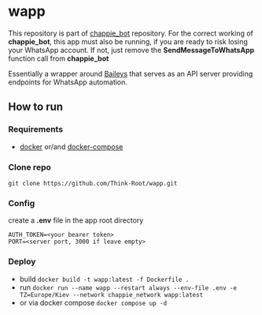 # wapp

This repository is part of [chappie_bot](https://github.com/Think-Root/chappie_bot) repository. For the correct working of **chappie_bot**, this app must also be running, if you are ready to risk losing your WhatsApp account. If not, just remove the **SendMessageToWhatsApp** function call from **chappie_bot**

Essentially a wrapper around [Baileys](https://github.com/WhiskeySockets/Baileys/) that serves as an API server providing endpoints for WhatsApp automation.

## How to run

### Requirements

- [docker](https://docs.docker.com/engine/install/) or/and [docker-compose](https://docs.docker.com/compose/install/)


### Clone repo

```shell
git clone https://github.com/Think-Root/wapp.git
```

### Config

create a **.env** file in the app root directory

```properties
AUTH_TOKEN=<your bearer token>
PORT=<server port, 3000 if leave empty>
```

### Deploy

- build `docker build -t wapp:latest -f Dockerfile .`
- run `docker run --name wapp --restart always --env-file .env -e TZ=Europe/Kiev --network chappie_network wapp:latest`
- or via docker compose `docker compose up -d`